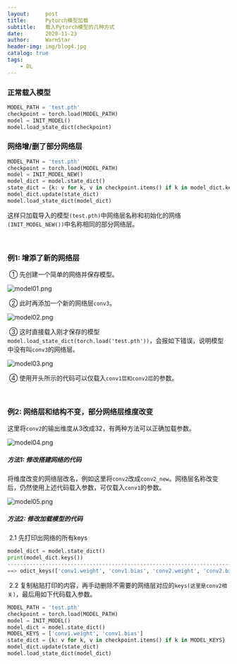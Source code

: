 ```yaml
---
layout:     post   				    
title:      Pytorch模型加载 				
subtitle:   载入Pytorch模型的几种方式 
date:       2020-11-23 				
author:     WarmStar 						
header-img: img/blog4.jpg 	
catalog: true 				
tags:							
    - DL
---
```


### 正常载入模型

```python
MODEL_PATH = 'test.pth'
checkpoint = torch.load(MODEL_PATH)
model = INIT_MODEL() 
model.load_state_dict(checkpoint)
```



### 网络增/删了部分网络层

```python
MODEL_PATH = 'test.pth'
checkpoint = torch.load(MODEL_PATH)
model = INIT_MODEL_NEW() 
model_dict = model.state_dict()
state_dict = {k: v for k, v in checkpoint.items() if k in model_dict.keys()}
model_dict.update(state_dict)
model.load_state_dict(model_dict)
```

这样只加载导入的模型`(test.pth)`中网络层名称和初始化的网络`(INIT_MODEL_NEW())`中名称相同的部分网络层。

 <br/>

### 例1: 增添了新的网络层

​	① 先创建一个简单的网络并保存模型。

![model01.png](https://e.im5i.com/2020/11/27/model01.png)

​	② 此时再添加一个新的网络层`conv3`。

![model02.png](https://e.im5i.com/2020/11/27/model02.png)

​	③ 这时直接载入刚才保存的模型`model.load_state_dict(torch.load('test.pth'))`，会报如下错误，说明模型中没有叫`conv3`的网络层。

![model03.png](https://e.im5i.com/2020/11/27/model03.png)

​	④ 使用开头所示的代码可以仅载入`conv1层和conv2层`的参数。

 <br/>

### 例2: 网络层和结构不变，部分网络层维度改变

这里将`conv2`的输出维度从3改成32，有两种方法可以正确加载参数。

![model04.png](https://e.im5i.com/2020/11/27/model04.png)

##### 方法1: 修改搭建网络的代码

​	将维度改变的网络层改名，例如这里将`conv2`改成`conv2_new`。网络层名称改变后，仍然使用上述代码载入参数，可仅载入`conv1`的参数。

![model05.png](https://e.im5i.com/2020/11/27/model05.png)



##### 方法2: 修改加载模型的代码

​	2.1 先打印出网络的所有keys

```python
model_dict = model.state_dict()
print(model_dict.keys())
----------------------------------------------------------------------------
==> odict_keys(['conv1.weight', 'conv1.bias', 'conv2.weight', 'conv2.bias'])
```

​	2.2 复制粘贴打印的内容，再手动删除不需要的网络层对应的`keys(这里是conv2相关)`，最后用如下代码载入参数。

```python
MODEL_PATH = 'test.pth'
checkpoint = torch.load(MODEL_PATH)
model = INIT_MODEL() 
model_dict = model.state_dict()
MODEL_KEYS = ['conv1.weight', 'conv1.bias']
state_dict = {k: v for k, v in checkpoint.items() if k in MODEL_KEYS}
model_dict.update(state_dict)
model.load_state_dict(model_dict)
```

